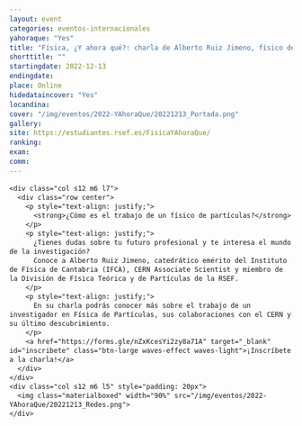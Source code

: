 ```yaml
---
layout: event
categories: eventos-internacionales
yahoraque: "Yes"
title: "Física, ¿Y ahora qué?: charla de Alberto Ruiz Jimeno, físico de partículas"
shorttitle: ""
startingdate: 2022-12-13
endingdate:
place: Online
hidedataincover: "Yes"
locandina:
cover: "/img/eventos/2022-YAhoraQue/20221213_Portada.png"
gallery:
site: https://estudiantes.rsef.es/FisicaYAhoraQue/
ranking: 
exam:
comm:
---
```


<div class="section">
  <div class="row">
	  
    <div class="col s12 m6 l7">
      <div class="row center">
        <p style="text-align: justify;">
          <strong>¿Cómo es el trabajo de un físico de partículas?</strong>
        </p>
        <p style="text-align: justify;">
          ¿Tienes dudas sobre tu futuro profesional y te interesa el mundo de la investigación?
          Conoce a Alberto Ruiz Jimeno, catedrático emérito del Instituto de Física de Cantabria (IFCA), CERN Associate Scientist y miembro de la División de Física Teórica y de Partículas de la RSEF.
        </p>
        <p style="text-align: justify;">
          En su charla podrás conocer más sobre el trabajo de un investigador en Física de Partículas, sus colaboraciones con el CERN y su último descubrimiento.
        </p>
        <a href="https://forms.gle/nZxKcesYi2zy8a71A" target="_blank" id="inscribete" class="btn-large waves-effect waves-light">¡Inscríbete a la charla!</a>
      </div>
    </div>
    <div class="col s12 m6 l5" style="padding: 20px">
      <img class="materialboxed" width="90%" src="/img/eventos/2022-YAhoraQue/20221213_Redes.png">
    </div>
	 
  </div>
</div>
